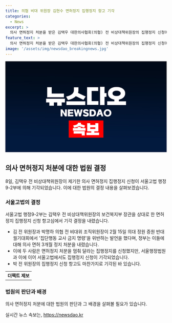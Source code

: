 ```yaml
---
title: 의협 비대 위원장 김현수 면허정지 집행정지 항고 기각
categories:
  - News
excerpt: >
  의사 면허정지 처분을 받은 김택우 대한의사협회(의협) 전 비상대책위원장의 집행정지 신청이 2심에서 다시 기각되었다. 서울고법은 지난 5일 면허정지 집행정지 신청 항고심에서 기각 결정했는데, 정부는 김 전 위원장과 박명하 의협 전 비대위 조직위원장이 의대 정원 증원 반대 궐기대회에서의 발언으로 의사 면허 3개월 정지 처분을 내렀다. 이에 두 사람의 집행정지 신청이 모두 기각되었다.
feature_text: >
  의사 면허정지 처분을 받은 김택우 대한의사협회(의협) 전 비상대책위원장의 집행정지 신청이 2심에서 다시 기각되었다. 서울고법은 지난 5일 면허정지 집행정지 신청 항고심에서 기각 결정했는데, 정부는 김 전 위원장과 박명하 의협 전 비대위 조직위원장이 의대 정원 증원 반대 궐기대회에서의 발언으로 의사 면허 3개월 정지 처분을 내렀다. 이에 두 사람의 집행정지 신청이 모두 기각되었다.
image: '/assets/img/newsdao_breakingnews.jpg'
---
```


<p><img src="/assets/img/newsdao_breakingnews.jpg" alt="pcversion 속보" /></p>

<h2 data-ke-size="size26">의사 면허정지 처분에 대한 법원 결정</h2>

<p data-ke-size="size16">8일, 김택우 전 비상대책위원장이 제기한 의사 면허정지 집행정지 신청이 서울고법 행정9-2부에 의해 기각되었습니다. 이에 대한 법원의 결정 내용을 살펴보겠습니다.</p>

<h3>서울고법의 결정</h3>

<p data-ke-size="size16">서울고법 행정9-2부는 김택우 전 비상대책위원장의 보건복지부 장관을 상대로 한 면허정지 집행정지 신청 항고심에서 기각 결정을 내렸습니다.</p>

<ul>
  <li>김 전 위원장과 박명하 의협 전 비대위 조직위원장이 2월 15일 의대 정원 증원 반대 궐기대회에서 '집단행동 교사 금지 명령'을 위반하는 발언을 했다며, 정부는 이들에 대해 의사 면허 3개월 정지 처분을 내렸습니다.</li>
  <li>이에 두 사람은 면허정지 처분을 멈춰 달라는 집행정지를 신청했지만, 서울행정법원과 이에 이어 서울고법에서도 집행정지 신청이 기각되었습니다.</li>
  <li>박 전 위원장의 집행정지 신청 항고도 마찬가지로 기각된 바 있습니다.</li>
</ul>

<table>
  <tr>
    <td style="text-align: center; height: 17px;"><b>더팩트 제보</b></td>
  </tr>
</table>

<h3>법원의 판단과 배경</h3>

<p data-ke-size="size16">의사 면허정지 처분에 대한 법원의 판단과 그 배경을 살펴볼 필요가 있습니다.</p>
실시간 뉴스 속보는, <a href="https://newsdao.kr" rel="dofollow">https://newsdao.kr</a>



